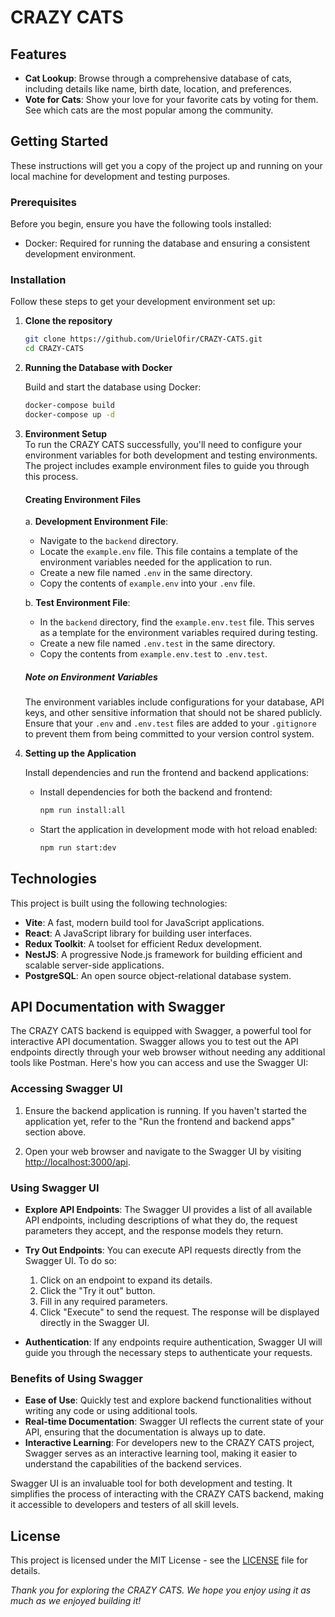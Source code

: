 # CRAZY CATS

## Features

- **Cat Lookup**: Browse through a comprehensive database of cats, including details like name, birth date, location, and preferences.
- **Vote for Cats**: Show your love for your favorite cats by voting for them. See which cats are the most popular among the community.

## Getting Started

These instructions will get you a copy of the project up and running on your local machine for development and testing purposes.

### Prerequisites

Before you begin, ensure you have the following tools installed:

- Docker: Required for running the database and ensuring a consistent development environment.

### Installation

Follow these steps to get your development environment set up:

1. **Clone the repository**

   ```bash
   git clone https://github.com/UrielOfir/CRAZY-CATS.git
   cd CRAZY-CATS
   ```

2. **Running the Database with Docker**

   Build and start the database using Docker:

   ```bash
   docker-compose build
   docker-compose up -d
   ```

3. **Environment Setup**   
   To run the CRAZY CATS successfully, you'll need to configure your environment variables for both development and testing environments. The project includes example environment files to guide you through this process.
   #### Creating Environment Files
    a. **Development Environment File**:
   - Navigate to the `backend` directory.
   - Locate the `example.env` file. This file contains a template of the environment variables needed for the application to run.
   - Create a new file named `.env` in the same directory.
   - Copy the contents of `example.env` into your `.env` file.
   
   b. **Test Environment File**:
   - In the `backend` directory, find the `example.env.test` file. This serves as a template for the environment variables required during testing.
   - Create a new file named `.env.test` in the same directory.
   - Copy the contents from `example.env.test` to `.env.test`.

    ##### Note on Environment Variables
    The environment variables include configurations for your database, API keys, and other sensitive information that should not be shared publicly. Ensure that your `.env` and `.env.test` files are added to your `.gitignore` to prevent them from being committed to your version control system.

4. **Setting up the Application**

   Install dependencies and run the frontend and backend applications:

   - Install dependencies for both the backend and frontend:

     ```bash
     npm run install:all
     ```

   - Start the application in development mode with hot reload enabled:

     ```bash
     npm run start:dev
     ```

## Technologies

This project is built using the following technologies:

- **Vite**: A fast, modern build tool for JavaScript applications.
- **React**: A JavaScript library for building user interfaces.
- **Redux Toolkit**: A toolset for efficient Redux development.
- **NestJS**: A progressive Node.js framework for building efficient and scalable server-side applications.
- **PostgreSQL**: An open source object-relational database system.

## API Documentation with Swagger

The CRAZY CATS backend is equipped with Swagger, a powerful tool for interactive API documentation. Swagger allows you to test out the API endpoints directly through your web browser without needing any additional tools like Postman. Here's how you can access and use the Swagger UI:

### Accessing Swagger UI

1. Ensure the backend application is running. If you haven't started the application yet, refer to the "Run the frontend and backend apps" section above.

2. Open your web browser and navigate to the Swagger UI by visiting [http://localhost:3000/api](http://localhost:3000/api).

### Using Swagger UI

- **Explore API Endpoints**: The Swagger UI provides a list of all available API endpoints, including descriptions of what they do, the request parameters they accept, and the response models they return.

- **Try Out Endpoints**: You can execute API requests directly from the Swagger UI. To do so:

  1. Click on an endpoint to expand its details.
  2. Click the "Try it out" button.
  3. Fill in any required parameters.
  4. Click "Execute" to send the request. The response will be displayed directly in the Swagger UI.

- **Authentication**: If any endpoints require authentication, Swagger UI will guide you through the necessary steps to authenticate your requests.

### Benefits of Using Swagger

- **Ease of Use**: Quickly test and explore backend functionalities without writing any code or using additional tools.
- **Real-time Documentation**: Swagger UI reflects the current state of your API, ensuring that the documentation is always up to date.
- **Interactive Learning**: For developers new to the CRAZY CATS project, Swagger serves as an interactive learning tool, making it easier to understand the capabilities of the backend services.

Swagger UI is an invaluable tool for both development and testing. It simplifies the process of interacting with the CRAZY CATS backend, making it accessible to developers and testers of all skill levels.

## License

This project is licensed under the MIT License - see the [LICENSE](LICENSE) file for details.

_Thank you for exploring the CRAZY CATS. We hope you enjoy using it as much as we enjoyed building it!_
